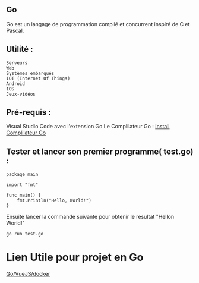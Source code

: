 ## Go


Go est un langage de programmation compilé et concurrent inspiré de C et Pascal.

## Utilité :

    Serveurs
    Web
    Systèmes embarqués
    IOT (Internet Of Things)
    Android
    IOS
    Jeux-vidéos

## Pré-requis :


  Visual Studio Code avec l'extension Go
  Le Complilateur Go :   [Install Complilateur Go](https://golang.org/dl/)

## Tester et lancer son premier programme( test.go) :

    package main

    import "fmt"

    func main() {
        fmt.Println("Hello, World!")
    }

Ensuite lancer la commande suivante pour obtenir le resultat "Hellon World!"


    go run test.go


# Lien Utile pour projet en Go

[Go/VueJS/docker](https://juliensalinas.com/fr/application-moderne-api-backend-golang-frontend-SPA-vuejs-docker/)
